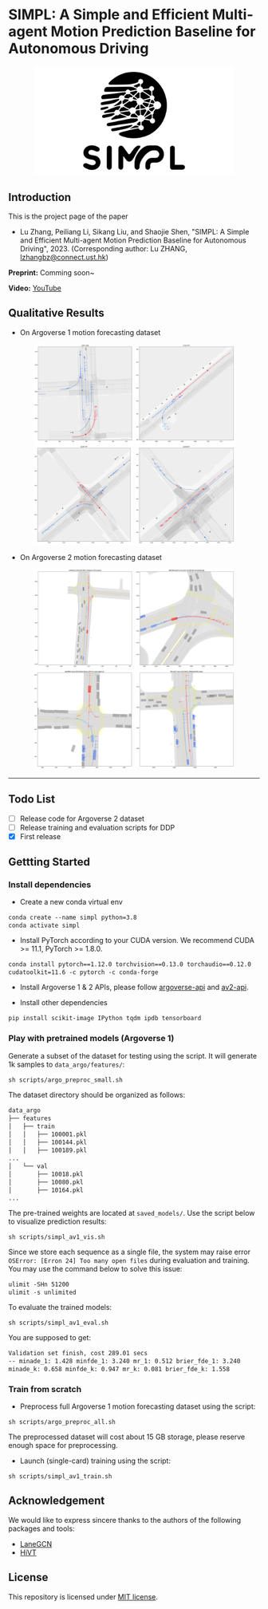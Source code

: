# SIMPL: A Simple and Efficient Multi-agent Motion Prediction Baseline for Autonomous Driving

<p align="center">
  <img src="files/logo.jpg" width = "400"/>
</p>

## Introduction
This is the project page of the paper

* Lu Zhang, Peiliang Li, Sikang Liu, and Shaojie Shen, "SIMPL: A Simple and Efficient Multi-agent Motion Prediction Baseline for Autonomous Driving", 2023. (Corresponding author: Lu ZHANG, lzhangbz@connect.ust.hk)

**Preprint:** Comming soon~

**Video:** [YouTube](https://youtu.be/_8-6ccopZMM)

## Qualitative Results

* On Argoverse 1 motion forecasting dataset
<p align="center">
  <img src="files/av1-s1.png" width = "200"/>
  <img src="files/av1-s2.png" width = "200"/>
  <img src="files/av1-s3.png" width = "200"/>
  <img src="files/av1-s4.png" width = "200"/>
</p>

* On Argoverse 2 motion forecasting dataset
<p align="center">
  <img src="files/av2-s1.png" width = "200"/>
  <img src="files/av2-s2.png" width = "200"/>
  <img src="files/av2-s3.png" width = "200"/>
  <img src="files/av2-s4.png" width = "200"/>
</p>

----

## Todo List
- [ ] Release code for Argoverse 2 dataset
- [ ] Release training and evaluation scripts for DDP
- [x] First release

## Gettting Started

### Install dependencies
- Create a new conda virtual env
```
conda create --name simpl python=3.8
conda activate simpl
```

- Install PyTorch according to your CUDA version. We recommend CUDA >= 11.1, PyTorch >= 1.8.0.
```
conda install pytorch==1.12.0 torchvision==0.13.0 torchaudio==0.12.0 cudatoolkit=11.6 -c pytorch -c conda-forge
```

- Install Argoverse 1 & 2 APIs, please follow [argoverse-api](https://github.com/argoai/argoverse-api) and [av2-api](https://argoverse.github.io/user-guide/getting_started.html).


- Install other dependencies
```
pip install scikit-image IPython tqdm ipdb tensorboard
```

### Play with pretrained models (Argoverse 1)
Generate a subset of the dataset for testing using the script. It will generate 1k samples to `data_argo/features/`:
```
sh scripts/argo_preproc_small.sh
```
The dataset directory should be organized as follows:
```
data_argo
├── features
│   ├── train
│   │   ├── 100001.pkl
│   │   ├── 100144.pkl
│   │   ├── 100189.pkl
...
│   └── val
│       ├── 10018.pkl
│       ├── 10080.pkl
│       ├── 10164.pkl
...
```

The pre-trained weights are located at `saved_models/`. Use the script below to visualize prediction results:
```
sh scripts/simpl_av1_vis.sh
```

Since we store each sequence as a single file, the system may raise error `OSError: [Erron 24] Too many open files` during evaluation and training. You may use the command below to solve this issue:
```
ulimit -SHn 51200
ulimit -s unlimited
```

To evaluate the trained models:
```
sh scripts/simpl_av1_eval.sh
```
You are supposed to get:
```
Validation set finish, cost 289.01 secs
-- minade_1: 1.428 minfde_1: 3.240 mr_1: 0.512 brier_fde_1: 3.240 minade_k: 0.658 minfde_k: 0.947 mr_k: 0.081 brier_fde_k: 1.558
```

### Train from scratch

- Preprocess full Argoverse 1 motion forecasting dataset using the script:
```
sh scripts/argo_preproc_all.sh
```
The preprocessed dataset will cost about 15 GB storage, please reserve enough space for preprocessing.

- Launch (single-card) training using the script:
```
sh scripts/simpl_av1_train.sh
```

## Acknowledgement
We would like to express sincere thanks to the authors of the following packages and tools:
- [LaneGCN](https://github.com/uber-research/LaneGCN)
- [HiVT](https://github.com/ZikangZhou/HiVT)

## License
This repository is licensed under [MIT license](https://github.com/HKUST-Aerial-Robotics/SIMPL/blob/main/LICENSE).